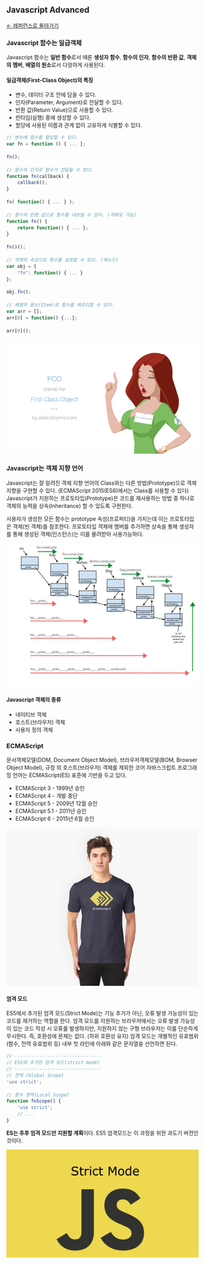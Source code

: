 ## Javascript Advanced

[← 레퍼런스로 돌아가기](js-00-reference.md)

### Javascript 함수는 일급객체

Javascript 함수는 **일반 함수**로서 때론 **생성자 함수**, **함수의 인자**, **함수의 반환 값**, **객체의 멤버**, **배열의 원소**로서 다양하게 사용된다.

#### 일급객체(First-Class Object)의 특징

- 변수, 데이터 구조 안에 담을 수 있다.
- 인자(Parameter, Argument)로 전달할 수 있다.
- 반환 값(Return Value)으로 사용할 수 있다.
- 런타임(실행) 중에 생성할 수 있다.
- 할당에 사용된 이름과 관계 없이 고유하게 식별할 수 있다.

```js
// 변수에 함수를 할당할 수 있다.
var fn = function () { ... };

fn();

// 함수의 인자로 함수가 전달될 수 있다.
function fn(callback) {
	callback();
}

fn( function() { ... } );

// 함수의 반환 값으로 함수를 내보낼 수 있다. (객체도 가능)
function fn() {
	return function() { ... };
}

fn()();

// 객체의 속성으로 함수를 설정할 수 있다. (메소드)
var obj = {
	"fn": function() { ... }
};

obj.fn();

// 배열의 원소(Item)로 함수를 메모리할 수 있다.
var arr = [];
arr[0] = function() {...};

arr[0]();
```

<!--
	참고해서 읽어볼 자료
	http://www.slideshare.net/moschel/javascript-functions
	http://www.slideshare.net/julyfool/secrets-of-the-javascript-ninja-chapter-3-functions-are-fundamental
-->

<!-- ![First-Class Object](http://s.allacronyms.com/257677girl.png) -->
![First-Class Object](images/FCO.png)


### Javascript는 객체 지향 언어

Javascript는 잘 알려진 객체 지향 언어의 Class와는 다른 방법(Prototype)으로 객체 지향을 구현할 수 있다.
(ECMAScript 2015(ES6)에서는 Class를 사용할 수 있다) Javascript가 지원하는 프로토타입(Prototype)은
코드를 재사용하는 방법 중 하나로 객체의 능력을 상속(Inheritance) 할 수 있도록 구현한다.

사용자가 생성한 모든 함수는 prototype 속성(프로퍼티)을 가지는데 이는 프로토타입은 객체(빈 객체)를 참조한다.
프로토타입 객체에 멤버를 추가하면 상속을 통해 생성자를 통해 생성된 객체(인스턴스)는 이를 물려받아 사용가능하다.

<!-- ![Javascript Prototype](http://karimbutt.github.io/images/prototype_traversal.001.jpg) -->
![Javascript Prototype](images/OOJS.jpg)

#### Javascript 객체의 종류

- 네이티브 객체
- 호스트(브라우저) 객체
- 사용자 정의 객체


### ECMAScript

문서객체모델(DOM, Document Object Model), 브라우저객체모델(BOM, Browser Object Model),
규정 외 호스트(브라우저) 객체를 제외한 코어 자바스크립트 프로그래밍 언어는 ECMAScript(ES) 표준에 기반을 두고 있다.

- ECMAScript 3 - 1999년 승인
- ECMAScript 4 - 개발 중단
- ECMAScript 5 - 2009년 12월 승인
- ECMAScript 5.1 - 2011년 승인
- ECMAScript 6 - 2015년 6월 승인

<!-- ![ES2015](http://ih0.redbubble.net/image.156767766.6614/ra,unisex_tshirt,x1350,322e3f:696a94a5d4,front-c,30,60,940,730-bg,f8f8f8.jpg) -->
![ES2015](images/ES2015.jpg)

#### 엄격 모드

ES5에서 추가된 엄격 모드(Strict Mode)는 기능 추가가 아닌, 오류 발생 가능성이 있는 코드를 제거하는 역할을 한다.
엄격 모드를 지원하는 브라우저에서는 오류 발생 가능성이 있는 코드 작성 시 오류를 발생하지만, 지원하지 않는
구형 브라우저는 이를 단순하게 무시한다. 즉, 호환성에 문제는 없다. (하위 호환성 유지) 엄격 모드는 개별적인
유효범위(함수, 전역 유효범위 등) 내부 첫 라인에 아래와 같은 문자열을 선언하면 된다.

```js
// --------------------------------
// ES5에 추가된 엄격 모드(strict mode)
// --------------------------------
// 전역 (Global Scope)
'use strict';

// 함수 영역(Local Scope)
function fnScope() {
	'use strict';
	// ...
}
```

**ES는 추후 엄격 모드만 지원할 계획**이다. ES5 엄격모드는 이 과정을 위한 과도기 버전인 것이다.

<!-- ![ES Strict Mode](https://i.ytimg.com/vi/CO_JN4zGWrw/maxresdefault.jpg) -->
![ES Strict Mode](images/ES-strict.jpg)